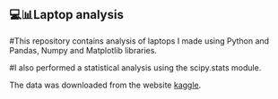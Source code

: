 ## 💻📊Laptop analysis

#This repository contains analysis of laptops I made using Python and Pandas, Numpy and Matplotlib libraries.

#I also performed a statistical analysis using the scipy.stats module.


The data was downloaded from the website [kaggle](https://www.kaggle.com/datasets/muhammetvarl/laptop-price).
